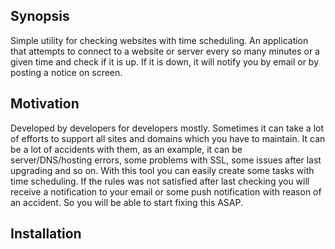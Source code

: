 ## Synopsis

Simple utility for checking websites with time scheduling. An application that attempts to connect to a website or server every so many minutes or a given time and check if it is up. If it is down, it will notify you by email or by posting a notice on screen.

## Motivation

Developed by developers for developers mostly. Sometimes it can take a lot of efforts to support all sites and domains which you have to maintain. It can be a lot of accidents with them, as an example, it can be server/DNS/hosting errors, some problems with SSL, some issues after last upgrading and so on.
With this tool you can easily create some tasks with time scheduling. If the rules was not satisfied after last checking you will receive a notification to your email or some push notification with reason of an accident. So you will be able to start fixing this ASAP.

## Installation
